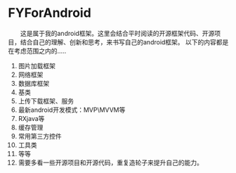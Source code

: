 # FYForAndroid

&emsp;&emsp;这是属于我的android框架。这里会结合平时阅读的开源框架代码、开源项目，结合自己的理解、创新和思考，来书写自己的android框架。
以下的内容都是在考虑范围之内的.....

1. 图片加载框架
2. 网络框架
3. 数据库框架
4. 基类
5. 上传下载框架、服务
6. 最新android开发模式：MVP\MVVM等
7. RXjava等
8. 缓存管理
9. 常用第三方控件
10. 工具类
11. 等等
12. 需要多看一些开源项目和开源代码，重复造轮子来提升自己的能力。
